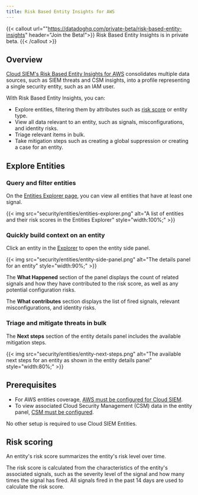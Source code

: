 ```yaml
---
title: Risk Based Entity Insights for AWS
---
```


{{< callout url=""https://datadoghq.com/private-beta/risk-based-entity-insights" header="Join the Beta!">}}
Risk Based Entity Insights is in private beta.
{{< /callout >}}

## Overview

[Cloud SIEM's Risk Based Entity Insights for AWS][4] consolidates multiple data sources, such as SIEM threats and CSM insights, into a profile representing a single security entity, such as an IAM user.

With Risk Based Entity Insights, you can:

- Explore entities, filtering them by attributes such as [risk score](#risk-scoring) or entity type.
- View all data relevant to an entity, such as signals, misconfigurations, and identity risks.
- Triage relevant items in bulk.
- Take mitigation steps such as creating a global suppression or creating a case for an entity.

## Explore Entities

### Query and filter entities

On the [Entities Explorer page][4], you can view all entities that have at least one signal.

{{< img src="security/entities/entities-explorer.png" alt="A list of entities and their risk scores in the Entities Explorer" style="width:100%;" >}}

### Quickly build context on an entity

Click an entity in the [Explorer][4] to open the entity side panel.

{{< img src="security/entities/entity-side-panel.png" alt="The details panel for an entity" style="width:90%;" >}}

The **What Happened** section of the panel displays the count of related signals and how they have contributed to the risk score, as well as any potential configuration risks.

The **What contributes** section displays the list of fired signals, relevant misconfigurations, and identity risks.

### Triage and mitigate threats in bulk

The **Next steps** section of the entity details panel includes the available mitigation steps.

{{< img src="security/entities/entity-next-steps.png" alt="The available next steps for an entity as shown in the entity details panel" style="width:80%;" >}}

## Prerequisites

- For AWS entities coverage, [AWS must be configured for Cloud SIEM][1].
- To view associated Cloud Security Management (CSM) data in the entity panel, [CSM must be configured][2].

No other setup is required to use Cloud SIEM Entities.

## Risk scoring

An entity's risk score summarizes the entity's risk level over time. 

The risk score is calculated from the characteristics of the entity's associated signals, such as the severity level of the signal and how many times the signal has fired. All signals fired in the past 14 days are used to calculate the risk score.

[1]: /security/cloud_siem/guide/aws-config-guide-for-cloud-siem/
[2]: https://docs.datadoghq.com/security/cloud_security_management/setup
[3]: https://app.datadoghq.com/security
[4]: https://app.datadoghq.com/security/entities